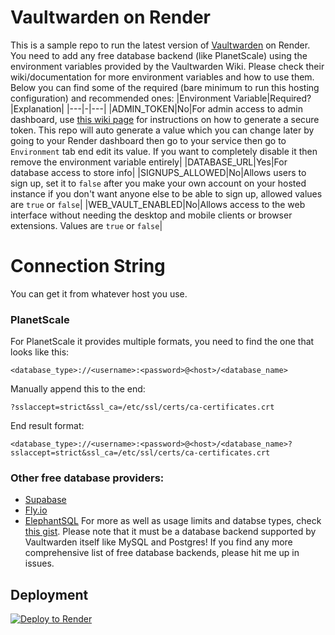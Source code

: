 # Vaultwarden on Render
This is a sample repo to run the latest version of [Vaultwarden](https://github.com/dani-garcia/vaultwarden) on Render. You need to add any free database backend (like PlanetScale) using the environment variables provided by the Vaultwarden Wiki. Please check their wiki/documentation for more environment variables and how to use them. Below you can find some of the required (bare minimum to run this hosting configuration) and recommended ones:
|Environment Variable|Required?|Explanation|
|---|-|---|
|ADMIN_TOKEN|No|For admin access to admin dashboard, use [this wiki page](https://github.com/dani-garcia/vaultwarden/wiki/Enabling-admin-page) for instructions on how to generate a secure token. This repo will auto generate a value which you can change later by going to your Render dashboard then go to your service then go to `Environment` tab end edit its value. If you want to completely disable it then remove the environment variable entirely|
|DATABASE_URL|Yes|For database access to store info|
|SIGNUPS_ALLOWED|No|Allows users to sign up, set it to `false` after you make your own account on your hosted instance if you don't want anyone else to be able to sign up, allowed values are `true` or `false`|
|WEB_VAULT_ENABLED|No|Allows access to the web interface without needing the desktop and mobile clients or browser extensions. Values are `true` or `false`|

# Connection String
You can get it from whatever host you use.
### PlanetScale
For PlanetScale it provides multiple formats, you need to find the one that looks like this:  
```
<database_type>://<username>:<password>@<host>/<database_name>
```  
Manually append this to the end:
```
?sslaccept=strict&ssl_ca=/etc/ssl/certs/ca-certificates.crt
```
End result format:
```
<database_type>://<username>:<password>@<host>/<database_name>?sslaccept=strict&ssl_ca=/etc/ssl/certs/ca-certificates.crt
```
### Other free database providers:
- [Supabase](https://supabase.com/)  
- [Fly.io](https://fly.io/)
- [ElephantSQL](https://www.elephantsql.com/)
For more as well as usage limits and databse types, check [this gist](https://gist.github.com/bmaupin/0ce79806467804fdbbf8761970511b8c). Please note that it must be a database backend supported by Vaultwarden itself like MySQL and Postgres! If you find any more comprehensive list of free database backends, please hit me up in issues.

## Deployment

[![Deploy to Render](https://render.com/images/deploy-to-render-button.svg)](https://render.com/deploy?repo=https://github.com/mostafa-abdelbrr/vaultwarden-render)
